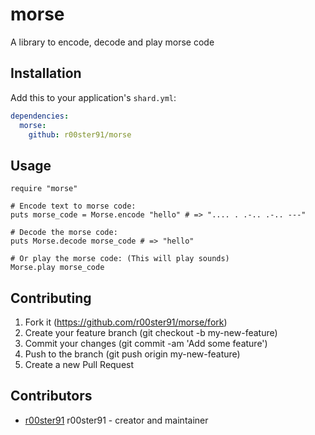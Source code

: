 # morse

A library to encode, decode and play morse code

## Installation

Add this to your application's `shard.yml`:

```yaml
dependencies:
  morse:
    github: r00ster91/morse
```

## Usage

```crystal
require "morse"

# Encode text to morse code:
puts morse_code = Morse.encode "hello" # => ".... . .-.. .-.. ---"

# Decode the morse code:
puts Morse.decode morse_code # => "hello"

# Or play the morse code: (This will play sounds)
Morse.play morse_code
```

## Contributing

1. Fork it (https://github.com/r00ster91/morse/fork)
2. Create your feature branch (git checkout -b my-new-feature)
3. Commit your changes (git commit -am 'Add some feature')
4. Push to the branch (git push origin my-new-feature)
5. Create a new Pull Request

## Contributors

- [r00ster91](https://github.com/r00ster91) r00ster91 - creator and maintainer